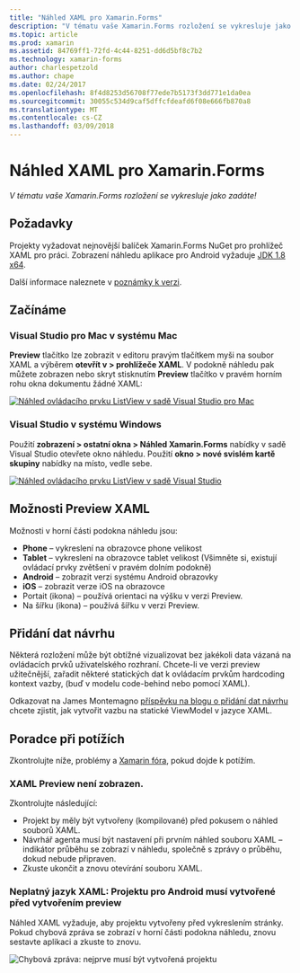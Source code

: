 ```yaml
---
title: "Náhled XAML pro Xamarin.Forms"
description: "V tématu vaše Xamarin.Forms rozložení se vykresluje jako zadáte!"
ms.topic: article
ms.prod: xamarin
ms.assetid: 84769ff1-72fd-4c44-8251-dd6d5bf8c7b2
ms.technology: xamarin-forms
author: charlespetzold
ms.author: chape
ms.date: 02/24/2017
ms.openlocfilehash: 8f4d8253d56708f77ede7b5173f3dd771e1da0ea
ms.sourcegitcommit: 30055c534d9caf5dffcfdeafd6f08e666fb870a8
ms.translationtype: MT
ms.contentlocale: cs-CZ
ms.lasthandoff: 03/09/2018
---
```

# <a name="xaml-previewer-for-xamarinforms"></a>Náhled XAML pro Xamarin.Forms

_V tématu vaše Xamarin.Forms rozložení se vykresluje jako zadáte!_

## <a name="requirements"></a>Požadavky

Projekty vyžadovat nejnovější balíček Xamarin.Forms NuGet pro prohlížeč XAML pro práci. Zobrazení náhledu aplikace pro Android vyžaduje [JDK 1.8 x64](http://www.oracle.com/technetwork/java/javase/downloads/jdk8-downloads-2133151.html).

Další informace naleznete v [poznámky k verzi](https://developer.xamarin.com/releases/studio/xamarin.studio_6.2/xamarin.studio_6.2/#Xamarin_Forms_Previewer).

## <a name="getting-started"></a>Začínáme

### <a name="visual-studio-for-mac-on-mac"></a>Visual Studio pro Mac v systému Mac

**Preview** tlačítko lze zobrazit v editoru pravým tlačítkem myši na soubor XAML a výběrem **otevřít v > prohlížeče XAML**. V podokně náhledu pak můžete zobrazen nebo skryt stisknutím **Preview** tlačítko v pravém horním rohu okna dokumentu žádné XAML:

[![Náhled ovládacího prvku ListView v sadě Visual Studio pro Mac](xaml-previewer-images/xamlp-list-sml.png "prohlížeč formulářů v sadě Visual Studio pro Mac")](xaml-previewer-images/xamlp-list.png#lightbox "prohlížeč formulářů v sadě Visual Studio pro Mac")

### <a name="visual-studio-on-windows"></a>Visual Studio v systému Windows

Použití **zobrazení > ostatní okna > Náhled Xamarin.Forms** nabídky v sadě Visual Studio otevřete okno náhledu. Použití **okno > nové svislém kartě skupiny** nabídky na místo, vedle sebe.

[![Náhled ovládacího prvku ListView v sadě Visual Studio](xaml-previewer-images/xamlp-list-vs-sml.png "prohlížeč formulářů v sadě Visual Studio")](xaml-previewer-images/xamlp-list-vs.png#lightbox "prohlížeč formulářů v sadě Visual Studio")

## <a name="xaml-preview-options"></a>Možnosti Preview XAML

Možnosti v horní části podokna náhledu jsou:

* **Phone** – vykreslení na obrazovce phone velikost
* **Tablet** – vykreslení na obrazovce tablet velikost (Všimněte si, existují ovládací prvky zvětšení v pravém dolním podokně)
* **Android** – zobrazit verzi systému Android obrazovky
* **iOS** – zobrazit verze iOS na obrazovce
* Portait (ikona) – používá orientaci na výšku v verzi Preview.
* Na šířku (ikona) – používá šířku v verzi Preview.

## <a name="adding-design-time-data"></a>Přidání dat návrhu

Některá rozložení může být obtížné vizualizovat bez jakékoli data vázaná na ovládacích prvků uživatelského rozhraní. Chcete-li ve verzi preview užitečnější, zařadit některé statických dat k ovládacím prvkům hardcoding kontext vazby, (buď v modelu code-behind nebo pomocí XAML).

Odkazovat na James Montemagno [příspěvku na blogu o přidání dat návrhu](http://motzcod.es/post/143702671962/xamarinforms-xaml-previewer-design-time-data) chcete zjistit, jak vytvořit vazbu na statické ViewModel v jazyce XAML.

## <a name="troubleshooting"></a>Poradce při potížích

Zkontrolujte níže, problémy a [Xamarin fóra](https://forums.xamarin.com/categories/xamarin-forms), pokud dojde k potížím.

### <a name="xaml-preview-isnt-showing"></a>XAML Preview není zobrazen.

Zkontrolujte následující:

* Projekt by měly být vytvořeny (kompilované) před pokusem o náhled souborů XAML.
* Návrhář agenta musí být nastavení při prvním náhled souboru XAML – indikátor průběhu se zobrazí v náhledu, společně s zprávy o průběhu, dokud nebude připraven.
* Zkuste ukončit a znovu otevírání souboru XAML.

### <a name="invalid-xaml-the-android-project-needs-to-built-before-preview-can-be-created"></a>Neplatný jazyk XAML: Projektu pro Android musí vytvořené před vytvořením preview

Náhled XAML vyžaduje, aby projektu vytvořeny před vykreslením stránky.
Pokud chybová zpráva se zobrazí v horní části podokna náhledu, znovu sestavte aplikaci a zkuste to znovu.

![Chybová zpráva: nejprve musí být vytvořená projektu](xaml-previewer-images/error-not-built-sml.png "chybová zpráva: projekt znovu sestavte")
